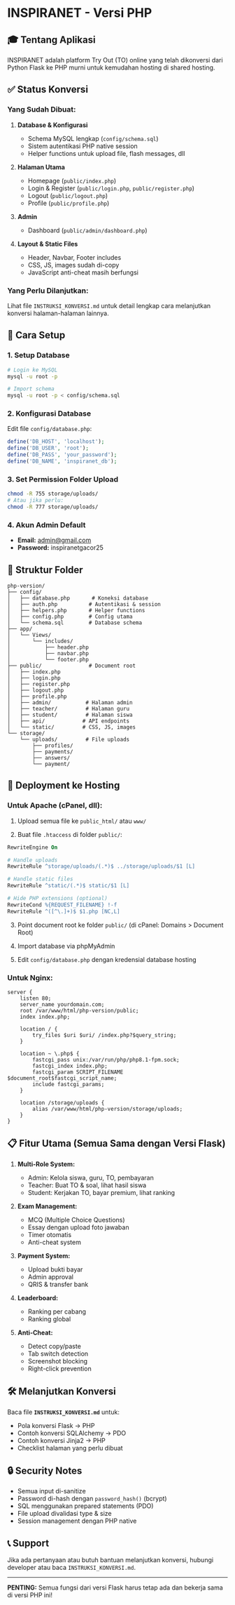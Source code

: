 # INSPIRANET - Versi PHP

## 🎓 Tentang Aplikasi

INSPIRANET adalah platform Try Out (TO) online yang telah dikonversi dari Python Flask ke PHP murni untuk kemudahan hosting di shared hosting.

## ✅ Status Konversi

### Yang Sudah Dibuat:
1. **Database & Konfigurasi**
   - Schema MySQL lengkap (`config/schema.sql`)
   - Sistem autentikasi PHP native session
   - Helper functions untuk upload file, flash messages, dll

2. **Halaman Utama**
   - Homepage (`public/index.php`)
   - Login & Register (`public/login.php`, `public/register.php`)
   - Logout (`public/logout.php`)
   - Profile (`public/profile.php`)

3. **Admin**
   - Dashboard (`public/admin/dashboard.php`)

4. **Layout & Static Files**
   - Header, Navbar, Footer includes
   - CSS, JS, images sudah di-copy
   - JavaScript anti-cheat masih berfungsi

### Yang Perlu Dilanjutkan:
Lihat file `INSTRUKSI_KONVERSI.md` untuk detail lengkap cara melanjutkan konversi halaman-halaman lainnya.

## 🚀 Cara Setup

### 1. Setup Database

```bash
# Login ke MySQL
mysql -u root -p

# Import schema
mysql -u root -p < config/schema.sql
```

### 2. Konfigurasi Database

Edit file `config/database.php`:

```php
define('DB_HOST', 'localhost');
define('DB_USER', 'root');
define('DB_PASS', 'your_password');
define('DB_NAME', 'inspiranet_db');
```

### 3. Set Permission Folder Upload

```bash
chmod -R 755 storage/uploads/
# Atau jika perlu:
chmod -R 777 storage/uploads/
```

### 4. Akun Admin Default

- **Email:** admin@gmail.com
- **Password:** inspiranetgacor25

## 📁 Struktur Folder

```
php-version/
├── config/
│   ├── database.php       # Koneksi database
│   ├── auth.php          # Autentikasi & session
│   ├── helpers.php       # Helper functions
│   ├── config.php        # Config utama
│   └── schema.sql        # Database schema
├── app/
│   └── Views/
│       └── includes/
│           ├── header.php
│           ├── navbar.php
│           └── footer.php
├── public/               # Document root
│   ├── index.php
│   ├── login.php
│   ├── register.php
│   ├── logout.php
│   ├── profile.php
│   ├── admin/           # Halaman admin
│   ├── teacher/         # Halaman guru
│   ├── student/         # Halaman siswa
│   ├── api/            # API endpoints
│   └── static/         # CSS, JS, images
└── storage/
    └── uploads/         # File uploads
        ├── profiles/
        ├── payments/
        ├── answers/
        └── payment/
```

## 🔧 Deployment ke Hosting

### Untuk Apache (cPanel, dll):

1. Upload semua file ke `public_html/` atau `www/`

2. Buat file `.htaccess` di folder `public/`:

```apache
RewriteEngine On

# Handle uploads
RewriteRule ^storage/uploads/(.*)$ ../storage/uploads/$1 [L]

# Handle static files
RewriteRule ^static/(.*)$ static/$1 [L]

# Hide PHP extensions (optional)
RewriteCond %{REQUEST_FILENAME} !-f
RewriteRule ^([^\.]+)$ $1.php [NC,L]
```

3. Point document root ke folder `public/` (di cPanel: Domains > Document Root)

4. Import database via phpMyAdmin

5. Edit `config/database.php` dengan kredensial database hosting

### Untuk Nginx:

```nginx
server {
    listen 80;
    server_name yourdomain.com;
    root /var/www/html/php-version/public;
    index index.php;

    location / {
        try_files $uri $uri/ /index.php?$query_string;
    }

    location ~ \.php$ {
        fastcgi_pass unix:/var/run/php/php8.1-fpm.sock;
        fastcgi_index index.php;
        fastcgi_param SCRIPT_FILENAME $document_root$fastcgi_script_name;
        include fastcgi_params;
    }

    location /storage/uploads {
        alias /var/www/html/php-version/storage/uploads;
    }
}
```

## 📋 Fitur Utama (Semua Sama dengan Versi Flask)

1. **Multi-Role System:**
   - Admin: Kelola siswa, guru, TO, pembayaran
   - Teacher: Buat TO & soal, lihat hasil siswa
   - Student: Kerjakan TO, bayar premium, lihat ranking

2. **Exam Management:**
   - MCQ (Multiple Choice Questions)
   - Essay dengan upload foto jawaban
   - Timer otomatis
   - Anti-cheat system

3. **Payment System:**
   - Upload bukti bayar
   - Admin approval
   - QRIS & transfer bank

4. **Leaderboard:**
   - Ranking per cabang
   - Ranking global

5. **Anti-Cheat:**
   - Detect copy/paste
   - Tab switch detection
   - Screenshot blocking
   - Right-click prevention

## 🛠️ Melanjutkan Konversi

Baca file **`INSTRUKSI_KONVERSI.md`** untuk:
- Pola konversi Flask → PHP
- Contoh konversi SQLAlchemy → PDO
- Contoh konversi Jinja2 → PHP
- Checklist halaman yang perlu dibuat

## 🔒 Security Notes

- Semua input di-sanitize
- Password di-hash dengan `password_hash()` (bcrypt)
- SQL menggunakan prepared statements (PDO)
- File upload divalidasi type & size
- Session management dengan PHP native

## 📞 Support

Jika ada pertanyaan atau butuh bantuan melanjutkan konversi, hubungi developer atau baca `INSTRUKSI_KONVERSI.md`.

---

**PENTING:** Semua fungsi dari versi Flask harus tetap ada dan bekerja sama di versi PHP ini!
